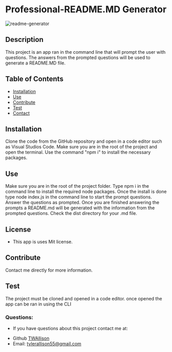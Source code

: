  
  # Professional-README.MD Generator
  
  ![readme-generator](https://user-images.githubusercontent.com/87498548/141624536-cb5afcbd-9d13-4bba-90a7-8915eed8677b.PNG)
  
   ## Description
  This project is an app ran in the command line that will prompt the user with questions. The answers from the prompted questions will be used to generate a README.MD file.

  ## Table of Contents
  * [Installation](#installation)
  * [Use](#use)
  * [Contribute](#contribute)
  * [Test](#test)
  * [Contact](#contact)
  

  ## Installation
  Clone the code from the GitHub repository and open in a code editor such as Visual Studios Code. Make sure you are in the root of the project and open the terminal. Use the command "npm i" to install the necessary packages.

  ## Use
  Make sure you are in the root of the project folder. Type npm i in the command line to install the required node packages. Once the install is done type node index.js in the command line to start the prompt questions. Answer the questions as prompted. Once you are finished answering the prompts a README.md will be generated with the information from the prompted questions. Check the dist directory for your .md file.


  ## License
  * This app is uses Mit license.


  ## Contribute
  Contact me directly for more information.


  ## Test
  The project must be cloned and opened in a code editor. once opened the app can be ran in using the CLI

  ### Questions:
  * If you have questions about this project contact me at:
  - Github [TWAllison](https://github.com/TWAllison)
  - Email: tylerallison55@gmail.com
